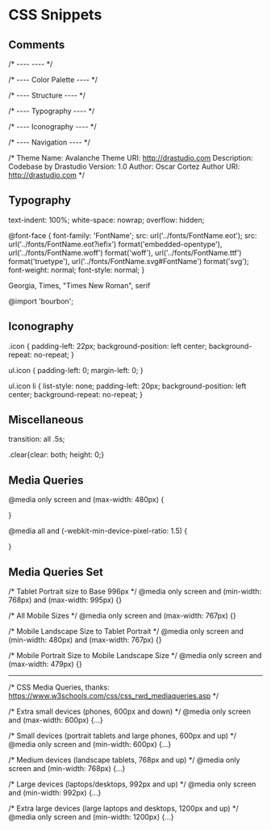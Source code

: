 # CSS Snippets

## Comments

/* ----  ---- */

/* ---- Color Palette ---- */

/* ---- Structure ---- */

/* ---- Typography ---- */

/* ---- Iconography ---- */

/* ---- Navigation ---- */

/*
Theme Name: 	Avalanche
Theme URI: 	http://drastudio.com
Description: 	Codebase by Drastudio
Version: 		1.0
Author: 		Oscar Cortez
Author URI: 	http://drastudio.com
*/




## Typography

text-indent: 100%;
white-space: nowrap;
overflow: hidden;

@font-face {
font-family: 'FontName';
src: url('../fonts/FontName.eot');
src: url('../fonts/FontName.eot?iefix') format('embedded-opentype'),
url('../fonts/FontName.woff') format('woff'),
url('../fonts/FontName.ttf') format('truetype'),
url('../fonts/FontName.svg#FontName') format('svg');
font-weight: normal;
font-style: normal; }

Georgia, Times, "Times New Roman", serif

@import 'bourbon';




## Iconography
.icon { padding-left: 22px; background-position: left center; background-repeat: no-repeat; }

ul.icon { padding-left: 0; margin-left: 0; }

ul.icon li { list-style: none; padding-left: 20px; background-position: left center; background-repeat: no-repeat; }




## Miscellaneous

transition: all .5s;

.clear{clear: both; height: 0;}




## Media Queries

@media only screen and (max-width: 480px) {

}

@media all and (-webkit-min-device-pixel-ratio: 1.5) {
  
}




## Media Queries Set

/* Tablet Portrait size to Base 996px */
@media only screen and (min-width: 768px) and (max-width: 995px) {}

/* All Mobile Sizes */
@media only screen and (max-width: 767px) {}

/* Mobile Landscape Size to Tablet Portrait */
@media only screen and (min-width: 480px) and (max-width: 767px) {}

/* Mobile Portrait Size to Mobile Landscape Size */
@media only screen and (max-width: 479px) {}


***


/* CSS Media Queries, thanks: https://www.w3schools.com/css/css_rwd_mediaqueries.asp */

/* Extra small devices (phones, 600px and down) */
@media only screen and (max-width: 600px) {...}

/* Small devices (portrait tablets and large phones, 600px and up) */
@media only screen and (min-width: 600px) {...}

/* Medium devices (landscape tablets, 768px and up) */
@media only screen and (min-width: 768px) {...}

/* Large devices (laptops/desktops, 992px and up) */
@media only screen and (min-width: 992px) {...}

/* Extra large devices (large laptops and desktops, 1200px and up) */
@media only screen and (min-width: 1200px) {...}